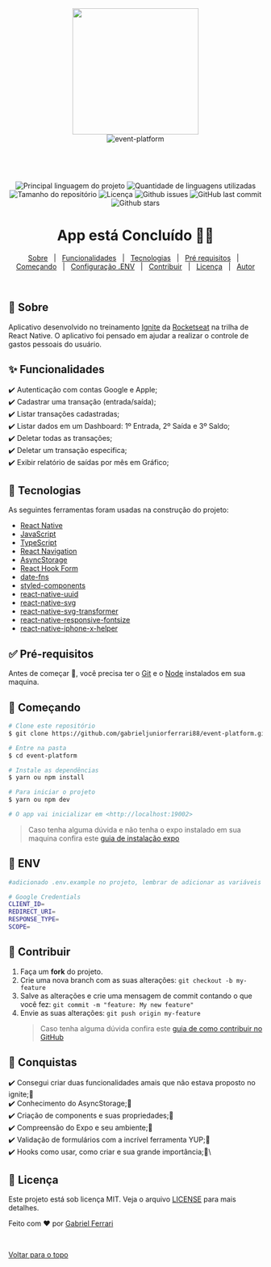<!-- <h1 align="center">event-platform</h1> -->
<div align="center"><img src="./src/assets/logo.svg" width="250" /></div>
<div align="center" id="top"> 
  <img src="./.github/app.gif" alt="event-platform" />

&#xa0;

  <!-- <a href="https://event-platform.netlify.com">Demo</a> -->
</div>

<br />

<p align="center">
  <img alt="Principal linguagem do projeto" src="https://img.shields.io/github/languages/top/gabrieljuniorferrari88/event-platform?color=56BEB8">

  <img alt="Quantidade de linguagens utilizadas" src="https://img.shields.io/github/languages/count/gabrieljuniorferrari88/event-platform?color=56BEB8">

  <img alt="Tamanho do repositório" src="https://img.shields.io/github/repo-size/gabrieljuniorferrari88/event-platform?color=56BEB8">

  <img alt="Licença" src="https://img.shields.io/github/license/gabrieljuniorferrari88/event-platform?color=56BEB8">

  <img alt="Github issues" src="https://img.shields.io/github/issues/gabrieljuniorferrari88/event-platform?color=56BEB8" />

  <img alt="GitHub last commit" src="https://img.shields.io/github/last-commit/gabrieljuniorferrari88/event-platform?color=56BEB8">

  <img alt="Github stars" src="https://img.shields.io/github/stars/gabrieljuniorferrari88/event-platform?color=56BEB8" />
</p>

<h1 align="center">
 App está Concluído 🚀🚀
</h1>

<!-- <hr> -->

<p align="center">
  <a href="#dart-sobre">Sobre</a> &#xa0; | &#xa0; 
  <a href="#sparkles-funcionalidades">Funcionalidades</a> &#xa0; | &#xa0;
  <a href="#rocket-tecnologias">Tecnologias</a> &#xa0; | &#xa0;
  <a href="#white_check_mark-pré-requisitos">Pré requisitos</a> &#xa0; | &#xa0;
  <a href="#checkered_flag-começando">Começando</a> &#xa0; | &#xa0;
  <a href="#checkered_flag-env">Configuração .ENV</a> &#xa0; | &#xa0;
  <a href="#raised_hands-contribuir">Contribuir</a> &#xa0; | &#xa0;
  <a href="#memo-licença">Licença</a> &#xa0; | &#xa0;
  <a href="https://github.com/gabrieljuniorferrari88" target="_blank">Autor</a>
</p>
<br>

## :dart: Sobre

Aplicativo desenvolvido no treinamento [Ignite](https://www.rocketseat.com.br/ignite) da [Rocketseat](https://www.rocketseat.com.br/) na trilha de React Native. O aplicativo foi pensado em ajudar a realizar o controle de gastos pessoais do usuário.

## :sparkles: Funcionalidades

:heavy_check_mark: Autenticação com contas Google e Apple;\
:heavy_check_mark: Cadastrar uma transação (entrada/saída);\
:heavy_check_mark: Listar transações cadastradas;\
:heavy_check_mark: Listar dados em um Dashboard: 1º Entrada, 2º Saída e 3º Saldo;\
:heavy_check_mark: Deletar todas as transações;\
:heavy_check_mark: Deletar um transação especifica;\
:heavy_check_mark: Exibir relatório de saídas por mês em Gráfico;

## :rocket: Tecnologias

As seguintes ferramentas foram usadas na construção do projeto:

- [React Native](https://reactnative.dev)
- [JavaScript](https://developer.mozilla.org/pt-BR/docs/Web/JavaScript)
- [TypeScript](https://www.typescriptlang.org)
- [React Navigation](https://reactnavigation.org)
- [AsyncStorage](https://react-native-async-storage.github.io/async-storage/docs/install/)
- [React Hook Form](https://react-hook-form.com/get-started)
- [date-fns](https://date-fns.org)
- [styled-components](https://styled-components.com)
- [react-native-uuid](https://www.npmjs.com/package/react-native-uuid)
- [react-native-svg](https://github.com/react-native-svg/react-native-svg)
- [react-native-svg-transformer](https://github.com/kristerkari/react-native-svg-transformer)
- [react-native-responsive-fontsize](https://www.npmjs.com/package/react-native-responsive-fontsize)
- [react-native-iphone-x-helper](https://github.com/ptelad/react-native-iphone-x-helper)

## :white_check_mark: Pré-requisitos

Antes de começar :checkered_flag:, você precisa ter o [Git](https://git-scm.com) e o [Node](https://nodejs.org/en/) instalados em sua maquina.

## :checkered_flag: Começando

```bash
# Clone este repositório
$ git clone https://github.com/gabrieljuniorferrari88/event-platform.git

# Entre na pasta
$ cd event-platform

# Instale as dependências
$ yarn ou npm install

# Para iniciar o projeto
$ yarn ou npm dev

# O app vai inicializar em <http://localhost:19002>
```

> Caso tenha alguma dúvida e não tenha o expo instalado em sua maquina confira este [guia de instalação expo](https://docs.expo.dev/)

## :checkered_flag: ENV

```bash
#adicionado .env.example no projeto, lembrar de adicionar as variáveis de ambiente conforme o exemplo

# Google Credentials
CLIENT_ID=
REDIRECT_URI=
RESPONSE_TYPE=
SCOPE=
```

## :raised_hands: Contribuir

1. Faça um **fork** do projeto.
2. Crie uma nova branch com as suas alterações: `git checkout -b my-feature`
3. Salve as alterações e crie uma mensagem de commit contando o que você fez: `git commit -m "feature: My new feature"`
4. Envie as suas alterações: `git push origin my-feature`
   > Caso tenha alguma dúvida confira este [guia de como contribuir no GitHub](https://github.com/firstcontributions/first-contributions)

## :sunrise: Conquistas

:heavy_check_mark: Consegui criar duas funcionalidades amais que não estava proposto no ignite;🚀\
:heavy_check_mark: Conhecimento do AsyncStorage;🚀\
:heavy_check_mark: Criação de components e suas propriedades;🚀\
:heavy_check_mark: Compreensão do Expo e seu ambiente;🚀\
:heavy_check_mark: Validação de formulários com a incrível ferramenta YUP;🚀\
:heavy_check_mark: Hooks como usar, como criar e sua grande importância;🚀\

## :memo: Licença

Este projeto está sob licença MIT. Veja o arquivo [LICENSE](LICENSE.md) para mais detalhes.

Feito com :heart: por <a href="https://github.com/gabrieljuniorferrari88" target="_blank">Gabriel Ferrari</a>

&#xa0;

<a href="#top">Voltar para o topo</a>
